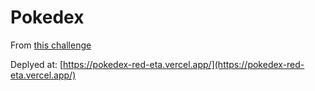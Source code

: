 # Pokedex

From [this challenge](https://t3-tools.notion.site/Pokedex-Problem-90f9dcfff10d4418a6fad44581b1ecff)

Deplyed at: [https://pokedex-red-eta.vercel.app/](https://pokedex-red-eta.vercel.app/)